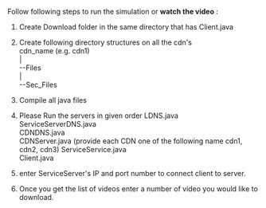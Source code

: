 Follow following steps to run the simulation or <b>watch the video</b> : </br>
1. Create Download folder in the same directory that has Client.java
2. Create following directory structures on all the cdn's </br>
    cdn_name (e.g. cdn1) </br>
    |</br>
    --Files</br>
    |</br>
    --Sec_Files</br>

3. Compile all java files
4. Please Run the servers in given order
    LDNS.java                
    ServiceServerDNS.java    
    CDNDNS.java              
    CDNServer.java           (provide each CDN one of the following name cdn1, cdn2, cdn3)
    ServiceService.java      
    Client.java              
5. enter ServiceServer's IP and port number to connect client to server.
6. Once you get the list of videos enter a number of video you would like to download.
